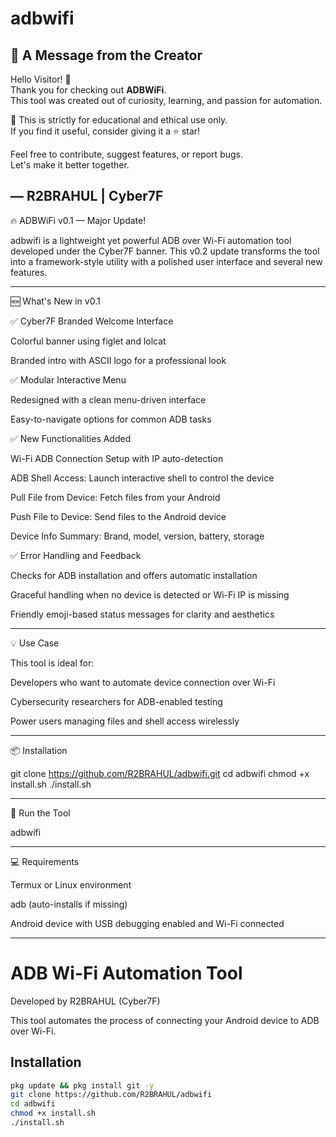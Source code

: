 # adbwifi
## 📢 A Message from the Creator

Hello Visitor! 👋  
Thank you for checking out **ADBWiFi**.  
This tool was created out of curiosity, learning, and passion for automation.

🔐 This is strictly for educational and ethical use only.  
If you find it useful, consider giving it a ⭐ star!

Feel free to contribute, suggest features, or report bugs.  
Let's make it better together.

— R2BRAHUL | Cyber7F
---

🔥 ADBWiFi v0.1 — Major Update!

adbwifi is a lightweight yet powerful ADB over Wi-Fi automation tool developed under the Cyber7F banner. This v0.2 update transforms the tool into a framework-style utility with a polished user interface and several new features.


---

🆕 What's New in v0.1

✅ Cyber7F Branded Welcome Interface

Colorful banner using figlet and lolcat

Branded intro with ASCII logo for a professional look


✅ Modular Interactive Menu

Redesigned with a clean menu-driven interface

Easy-to-navigate options for common ADB tasks


✅ New Functionalities Added

Wi-Fi ADB Connection Setup with IP auto-detection

ADB Shell Access: Launch interactive shell to control the device

Pull File from Device: Fetch files from your Android

Push File to Device: Send files to the Android device

Device Info Summary: Brand, model, version, battery, storage


✅ Error Handling and Feedback

Checks for ADB installation and offers automatic installation

Graceful handling when no device is detected or Wi-Fi IP is missing

Friendly emoji-based status messages for clarity and aesthetics



---

💡 Use Case

This tool is ideal for:

Developers who want to automate device connection over Wi-Fi

Cybersecurity researchers for ADB-enabled testing

Power users managing files and shell access wirelessly



---

📦 Installation

git clone https://github.com/R2BRAHUL/adbwifi.git
cd adbwifi
chmod +x install.sh
./install.sh


---

🚀 Run the Tool

adbwifi


---

💻 Requirements

Termux or Linux environment

adb (auto-installs if missing)

Android device with USB debugging enabled and Wi-Fi connected



---
# ADB Wi-Fi Automation Tool

Developed by R2BRAHUL (Cyber7F)

This tool automates the process of connecting your Android device to ADB over Wi-Fi.

## Installation

```bash
pkg update && pkg install git -y
git clone https://github.com/R2BRAHUL/adbwifi
cd adbwifi
chmod +x install.sh
./install.sh
